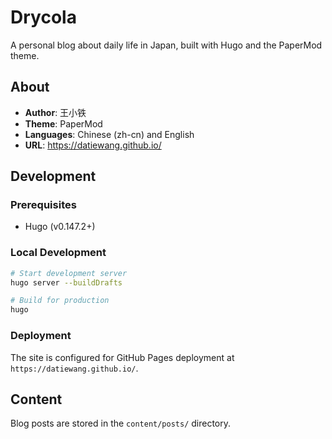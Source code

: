 # Drycola

A personal blog about daily life in Japan, built with Hugo and the PaperMod theme.

## About

- **Author**: 王小铁
- **Theme**: PaperMod
- **Languages**: Chinese (zh-cn) and English
- **URL**: https://datiewang.github.io/

## Development

### Prerequisites
- Hugo (v0.147.2+)

### Local Development
```bash
# Start development server
hugo server --buildDrafts

# Build for production
hugo
```

### Deployment
The site is configured for GitHub Pages deployment at `https://datiewang.github.io/`.

## Content
Blog posts are stored in the `content/posts/` directory.